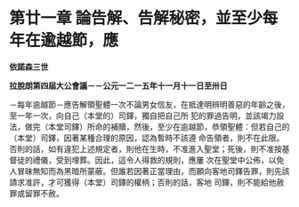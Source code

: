 # 第廿一章	論告解、告解秘密，並至少每年在逾越節，應


**依諾森三世**

**拉脫朗第四屆大公會議－－公元一二一五年十一月十一日至卅日**





－每年逾越節－應告解領聖體一次不論男女信友，在抵達明辨明善惡的年齡之後，至一年一次，向自己（本堂的）司鐸，獨自把自己所
犯的罪過告明，並該竭力設法，做完（本堂司鐸）所命的補贖，然後，至少在逾越節，恭領聖體：但若自己的（本堂）司鐸，因著某種合理的原因，認為暫時不該遵
命告領者，則不在此限。否則的話，如有違犯上述規定者，則他在生時，不准進入聖堂；死後，則不准按基督徒的禮儀，受到埋葬。因此，這令人得救的規則，應屢
次在聖堂中公佈，以免人冒昧無知而為黑暗所蒙蔽。但誰若因著正當理由，而願向客地司鐸告罪，則先該請求准許，才可獲得（本堂）司鐸的權柄；否則的話，客地
司鐸，則不能給他赦罪或留罪不赦。

